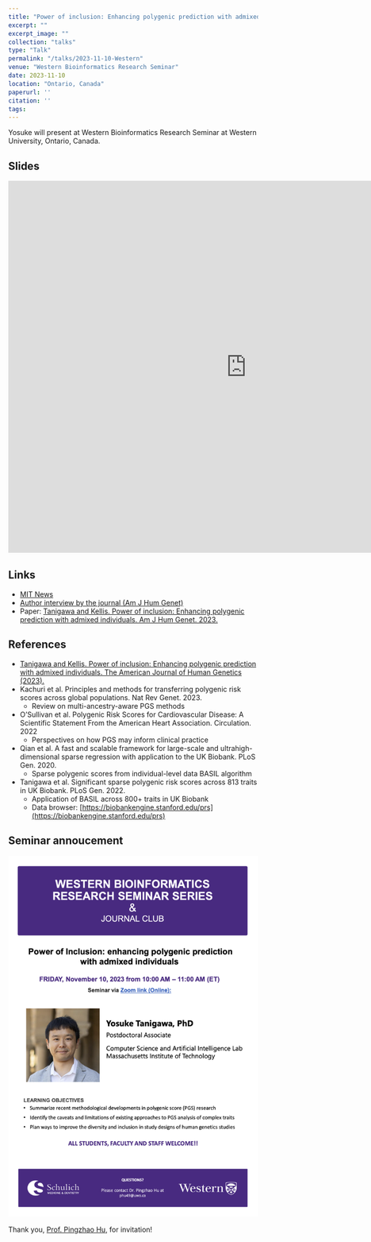 ```yaml
---
title: "Power of inclusion: Enhancing polygenic prediction with admixed individuals"
excerpt: ""
excerpt_image: ""
collection: "talks"
type: "Talk"
permalink: "/talks/2023-11-10-Western"
venue: "Western Bioinformatics Research Seminar"
date: 2023-11-10
location: "Ontario, Canada"
paperurl: ''
citation: ''
tags:
---
```


Yosuke will present at Western Bioinformatics Research Seminar at Western University, Ontario, Canada.

## Slides

<iframe src="https://docs.google.com/presentation/d/e/2PACX-1vSl2IadszyloyEraATdZYE1mGWC7lr4wV3SFBs4pOUtvUTEze1caS7uaWXuz6PBptu3WFPC-xbXg7mO/embed?start=false&loop=false&delayms=3000" frameborder="0" width="960" height="749" allowfullscreen="true" mozallowfullscreen="true" webkitallowfullscreen="true"></iframe>

## Links

- [MIT News](https://news.mit.edu/2023/making-genetic-prediction-models-more-inclusive-1026)
- [Author interview by the journal (Am J Hum Genet)](https://www.ashg.org/careers-learning/career-interviews/inside-ajhg-with-yosuke-tanigawa/)
- Paper: [Tanigawa and Kellis. Power of inclusion: Enhancing polygenic prediction with admixed individuals. Am J Hum Genet. 2023.](https://doi.org/10.1016/j.ajhg.2023.09.013)

## References

- [Tanigawa and Kellis. Power of inclusion: Enhancing polygenic prediction with admixed individuals. The American Journal of Human Genetics (2023).](/publication/2023-10-26-ipgs)
- Kachuri et al. Principles and methods for transferring polygenic risk scores across global populations. Nat Rev Genet. 2023.
  - Review on multi-ancestry-aware PGS methods
- O’Sullivan et al. Polygenic Risk Scores for Cardiovascular Disease: A Scientific Statement From the American Heart Association. Circulation. 2022
  - Perspectives on how PGS may inform clinical practice
- Qian et al. A fast and scalable framework for large-scale and ultrahigh-dimensional sparse regression with application to the UK Biobank. PLoS Gen. 2020.
  - Sparse polygenic scores from individual-level data BASIL algorithm
- Tanigawa et al. Significant sparse polygenic risk scores across 813 traits in UK Biobank. PLoS Gen. 2022.
  - Application of BASIL across 800+ traits in UK Biobank
  - Data browser: [https://biobankengine.stanford.edu/prs](https://biobankengine.stanford.edu/prs)

## Seminar annoucement

![seminar announcement](/files/2023/2023-11-10-Western.png)

Thank you, [Prof. Pingzhao Hu](https://phulab.org/), for invitation!
